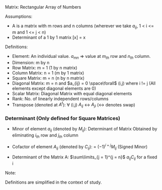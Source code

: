 Matrix: Rectangular Array of Numbers

Assumptions:

* A is a matrix with m rows and n columns (wherever we take $a_{ij}$, 1 < i <= m and 1 <= j < n)
* Determinant of a 1 by 1 matrix [x] = x

Definitions:

* Element: An individual value. $a_{mn}$ => value at $m_{th}$ row and $n_{th}$ column.
* Dimension: m by n
* Row Matrix: m = 1 (1 by n matrix)
* Column Matrix: n = 1 (m by 1 matrix)
* Square Matrix: m = n (n by n matrix)
* Diagonal Matrix: m = n and $a_{ij} = 0 \space\forall$ (i,j) where i != j (All elements except diagonal elements are 0)
* Scalar Matrix: Diagonal Matrix with equal diagonal elements
* Rank: No. of linearly independent rows/columns
* Transpose (denoted at $A^t$): $\forall$ (i,j) $A_{ij}$ <-> $A_{ji}$ (<-> denotes swap)

### Determinant (Only defined for Square Matrices)


* Minor of element $a_{ij}$ (denoted by $M_{ij}$): Determinant of Matrix Obtained by eliminating $i_{th}$ row and $j_{th}$ column
* Cofactor of element $A_{ij}$ (denoted by $C_{ij}$): = $(-1)^{i+j} M_{ij}$ (Signed Minor)

* Determinant of the Matrix A: $\sum\limits_{j = 1}^{j = n}$ $a_{ij} C_{ij}$ for a fixed i


Note:

Definitions are simplified in the context of study. 



